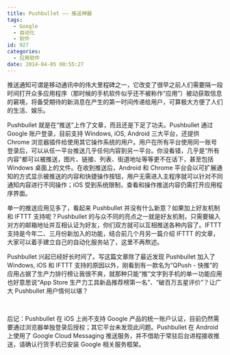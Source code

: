 ```yaml
---
title: Pushbullet —— 推送神器
tags:
  - Google
  - 自动化
  - 软件
id: 927
categories:
  - 应用软件
date: 2014-04-05 00:55:27
---
```


推送通知可谓是移动通讯中的伟大里程碑之一，它改变了很早之前人们需要隔一段时间打开众多应用程序（那时候的手机软件似乎还不被称作“应用”）被动获取信息的窘境，将备受期待的新消息在产生的第一时间传递给用户，可算极大方便了人们的生活、娱乐。

Pushbullet 就是在“推送”上作了文章，而且还是下足了功夫。Pushbullet 通过 Google 账户登录，目前支持 Windows, iOS, Android 三大平台，还提供 Chrome 浏览器插件给使用其它操作系统的用户。用户在所有平台使用同一账号登录后，可以从任一平台推送几乎任何内容到另一平台。你没看错，几乎是“所有内容”都可以被推送，图片、链接、列表、街道地址等等更不在话下，甚至包括 Windows 桌面上的文件。在收到推送后，Android 和 Chrome 平台会以可扩展通知的方式显示被推送的内容和快捷操作按钮，用户无需进入主程序就可以针对不同通知内容进行不同操作；iOS 受到系统限制，查看和操作推送内容仍需打开应用程序界面。

单一的推送应用见多了，看起来 Pushbullet 并没有什么新意？如果加上好友机制和 IFTTT 支持呢？Pushbullet 的与众不同的亮点之一就是好友机制，只需要输入对方的邮箱地址并互相认证为好友，你们双方就可以互相推送各种内容了。IFTTT 支持是今年二、三月份新加入的功能，结合前几个月另一篇介绍 IFTTT 的文章，大家可以着手建立自己的自动化服务站了，这里不再熬述。

Pushbullet 兴起已经好长时间了。写这篇文章除了最近发现 Pushbullet 加入了 Windows, iOS 和 IFTTT 支持的原因以外，刚看到有一款名为“QPush - 快推”的应用占据了生产力排行榜让我很不爽，就那种只能“推”文字到手机的单一功能应用也好意思说“App Store 生产力工具新品推荐榜第一名”、“破百万五星评价”？让广大 Pushbullet 用户情何以堪？

&nbsp;

后记：Pushbullet 在 iOS 上尚不支持 Google 产品的统一账户认证，目前仍然需要通过浏览器单独登录后授权；其它平台未发现此问题。Pushbullet 在 Android 上使用了 Google Cloud Messaging 推送服务，并不借助于常驻后台进程接收推送，请确认行货手机已安装 Google 相关服务框架。